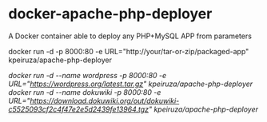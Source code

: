 # docker-apache-php-deployer
A Docker container able to deploy any PHP+MySQL APP from parameters

docker run -d -p 8000:80 -e URL="http://your/tar-or-zip/packaged-app" kpeiruza/apache-php-deployer

_docker run -d --name wordpress -p 8000:80 -e URL="https://wordpress.org/latest.tar.gz" kpeiruza/apache-php-deployer_
_docker run -d --name dokuwiki -p 8000:80 -e URL="https://download.dokuwiki.org/out/dokuwiki-c5525093cf2c4f47e2e5d2439fe13964.tgz" kpeiruza/apache-php-deployer_
